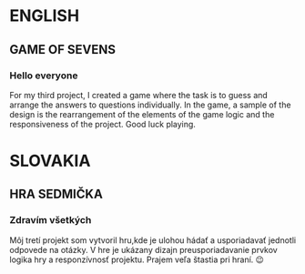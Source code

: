 # ENGLISH

## GAME OF SEVENS

### Hello everyone

For my third project, I created a game where the task is to guess and arrange the answers to questions individually.
In the game, a sample of the design is the rearrangement of the elements of the game logic and the responsiveness of the project.
Good luck playing.


# SLOVAKIA

## HRA SEDMIČKA

### Zdravím všetkých

Môj tretí projekt som vytvoril hru,kde je ulohou hádať a usporiadavať jednotli odpovede na otázky.
V hre je ukázany dizajn preusporiadavanie prvkov logika hry a responzívnosť projektu.
Prajem veľa štastia pri hraní. 😉
